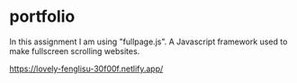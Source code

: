 # portfolio


In this assignment I am using "fullpage.js". A Javascript framework used to make fullscreen scrolling websites.

https://lovely-fenglisu-30f00f.netlify.app/